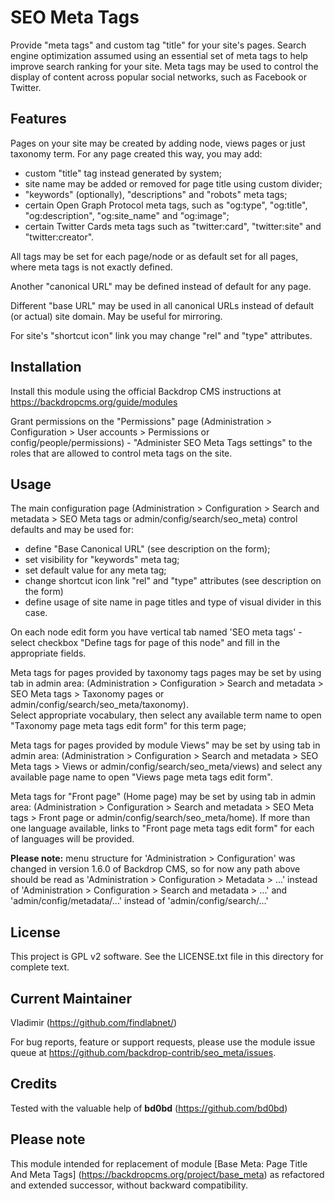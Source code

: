 SEO Meta Tags
===================================

Provide "meta tags" and custom tag "title" for your site's pages.
Search engine optimization assumed using an essential set of meta tags to help improve search ranking for your site.
Meta tags may be used to control the display of content across popular social networks, such as Facebook or Twitter.

Features
--------

Pages on your site may be created by adding node, views pages or just taxonomy term.
For any page created this way, you may add:
  
- custom "title" tag instead generated by system;
- site name may be added or removed for page title using custom divider;
- "keywords" (optionally), "descriptions" and "robots" meta tags; 
- certain Open Graph Protocol meta tags, such as "og:type", "og:title", 
  "og:description", "og:site_name" and "og:image";
- certain Twitter Cards meta tags such as "twitter:card", "twitter:site"
  and "twitter:creator".  

All tags may be set for each page/node or as default set for all pages, 
where meta tags is not exactly defined.

Another "canonical URL" may be defined instead of default for any page.

Different "base URL" may be used in all canonical URLs instead of default 
(or actual) site domain. May be useful for mirroring.

For site's "shortcut icon" link you may change "rel" and "type" attributes.

Installation
------------

Install this module using the official Backdrop CMS instructions at
 https://backdropcms.org/guide/modules

Grant permissions on the "Permissions" page (Administration > Configuration > User accounts > Permissions 
or config/people/permissions) - "Administer SEO Meta Tags settings" to the roles that are allowed to control meta tags on the site.

Usage
-----
The main configuration page (Administration > Configuration > 
Search and metadata > SEO Meta tags or admin/config/search/seo_meta) 
control defaults and may be used for:

- define "Base Canonical URL" (see description on the form); 
- set visibility for "keywords" meta tag;
- set default value for any meta tag;
- change shortcut icon link "rel" and "type" attributes (see description on the form)
- define usage of site name in page titles and type of visual divider in this case.

On each node edit form you have vertical tab named 'SEO meta tags' - select checkbox 
"Define tags for page of this node" and fill in the appropriate fields.

Meta tags for pages provided by taxonomy tags pages may be set by using tab 
in admin area: (Administration > Configuration > Search and metadata > 
SEO Meta tags > Taxonomy pages or admin/config/search/seo_meta/taxonomy).  
Select appropriate vocabulary, then select any available 
term name to open "Taxonomy page meta tags edit form" for this term page;
 
Meta tags for pages provided by module Views" may be set by using tab 
in admin area: (Administration > Configuration > Search and metadata > 
SEO Meta tags > Views or admin/config/search/seo_meta/views) 
and select any available page name to open "Views page meta tags edit form".

Meta tags for "Front page" (Home page) may be set by using tab 
in admin area: (Administration > Configuration > Search and metadata > 
SEO Meta tags > Front page or admin/config/search/seo_meta/home). 
If more than one language available, links to "Front page meta tags edit form" 
for each of languages will be provided.

**Please note:** menu structure for 'Administration > Configuration' was changed in version 1.6.0 of Backdrop CMS,
so for now any path above should be read as 'Administration > Configuration > Metadata > ...'
instead of 'Administration > Configuration > Search and metadata > ...' 
and 'admin/config/metadata/...' instead of 'admin/config/search/...' 

License
-------

This project is GPL v2 software. See the LICENSE.txt file in this directory for
complete text.

Current Maintainer
------------------

Vladimir (https://github.com/findlabnet/)

For bug reports, feature or support requests, please use the module 
issue queue at https://github.com/backdrop-contrib/seo_meta/issues.

Credits
------------------
Tested with the valuable help of **bd0bd** (https://github.com/bd0bd)

Please note
----------------------

This module intended for replacement of module [Base Meta: Page Title And Meta Tags] (https://backdropcms.org/project/base_meta) as refactored and extended successor, without backward compatibility.
